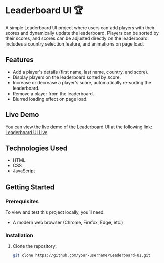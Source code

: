 # Leaderboard UI 🏆

A simple Leaderboard UI project where users can add players with their scores and dynamically update the leaderboard. Players can be sorted by their scores, and scores can be adjusted directly on the leaderboard. Includes a country selection feature, and animations on page load.

## Features

- Add a player's details (first name, last name, country, and score).
- Display players on the leaderboard sorted by score.
- Increase or decrease a player's score, automatically re-sorting the leaderboard.
- Remove a player from the leaderboard.
- Blurred loading effect on page load.

## Live Demo

You can view the live demo of the Leaderboard UI at the following link: [Leaderboard UI Live](https://aakashr11111001111.github.io/Project-LeaderBoard/)

## Technologies Used

- HTML
- CSS
- JavaScript

## Getting Started

### Prerequisites
To view and test this project locally, you’ll need:
- A modern web browser (Chrome, Firefox, Edge, etc.)

### Installation
1. Clone the repository:
   ```bash
   git clone https://github.com/your-username/Leaderboard-UI.git
